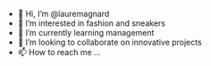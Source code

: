- 👋 Hi, I’m @lauremagnard
- 👀 I’m interested in fashion and sneakers
- 🌱 I’m currently learning management
- 💞️ I’m looking to collaborate on innovative projects 
- 📫 How to reach me ...

<!---
lauremagnard/lauremagnard is a ✨ special ✨ repository because its `README.md` (this file) appears on your GitHub profile.
You can click the Preview link to take a look at your changes.
--->
